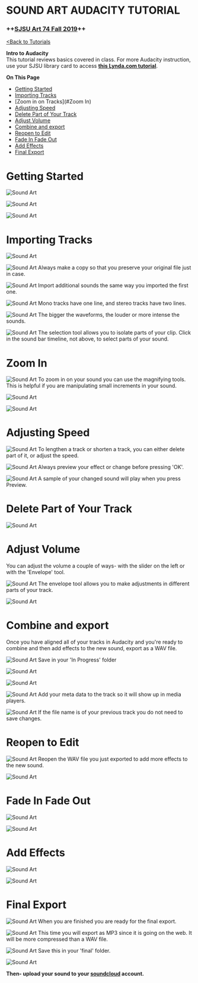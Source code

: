 # **SOUND ART AUDACITY TUTORIAL**

### **++[SJSU Art 74 Fall 2019](https://carriehott.github.io/sjsu-art74/)++**

[<Back to Tutorials](https://carriehott.github.io/sjsu-art74/tutorials)

**Intro to Audacity**<br>
This tutorial reviews basics covered in class. For more Audacity instruction, use your SJSU library card to access **[this Lynda.com tutorial](https://www.lynda.com/Audacity-tutorials/Welcome/518687/564759-4.html)**. 

**On This Page**
* [Getting Started](#getting-started)
* [Importing Tracks](#importing-tracks)
* [Zoom in on Tracks](#Zoom In)
* [Adjusting Speed](#adjusting-speed)
* [Delete Part of Your Track](#delete-part-of-your-track)
* [Adjust Volume](#adjust-volume)
* [Combine and export](#combine-and-export)
* [Reopen to Edit](#reopen-to-edit)
* [Fade In Fade Out](#fade-in-fade-out)
* [Add Effects](#add-effects)
* [Final Export](#final-export)

# Getting Started

![Sound Art](images/Art74_AudacityGuide_SoundArt.002.jpeg)

![Sound Art](images/Art74_AudacityGuide_SoundArt.003.jpeg)

![Sound Art](images/Art74_AudacityGuide_SoundArt.004.jpeg)

# Importing Tracks

![Sound Art](images/Art74_AudacityGuide_SoundArt.010.jpeg)

![Sound Art](images/Art74_AudacityGuide_SoundArt.011.jpeg)
Always make a copy so that you preserve your original file just in case.

![Sound Art](images/Art74_AudacityGuide_SoundArt.012.jpeg)
Import additional sounds the same way you imported the first one.

![Sound Art](images/Art74_AudacityGuide_SoundArt.013.jpeg)
Mono tracks have one line, and stereo tracks have two lines.

![Sound Art](images/Art74_AudacityGuide_SoundArt.014.jpeg)
The bigger the waveforms, the louder or more intense the sounds.

![Sound Art](images/Art74_AudacityGuide_SoundArt.015.jpeg)
The selection tool allows you to isolate parts of your clip. Click in the sound bar timeline, not above, to select parts of your sound.

# Zoom In

![Sound Art](images/Art74_AudacityGuide_SoundArt.016.jpeg)
To zoom in on your sound you can use the magnifying tools. This is helpful if you are manipulating small increments in your sound.

![Sound Art](images/Art74_AudacityGuide_SoundArt.017.jpeg)

![Sound Art](images/Art74_AudacityGuide_SoundArt.018.jpeg)

# Adjusting Speed

![Sound Art](images/Art74_AudacityGuide_SoundArt.019.jpeg)
To lengthen a track or shorten a track, you can either delete part of it, or adjust the speed.

![Sound Art](images/Art74_AudacityGuide_SoundArt.020.jpeg)
Always preview your effect or change before pressing 'OK'.


![Sound Art](images/Art74_AudacityGuide_SoundArt.021.jpeg)
A sample of your changed sound will play when you press Preview.

# Delete Part of Your Track

![Sound Art](images/Art74_AudacityGuide_SoundArt.022.jpeg)

# Adjust Volume

You can adjust the volume a couple of ways- with the slider on the left or with the 'Envelope' tool.

![Sound Art](images/Art74_AudacityGuide_SoundArt.023.jpeg)
The envelope tool allows you to make adjustments in different parts of your track.

![Sound Art](images/Art74_AudacityGuide_SoundArt.024.jpeg)

# Combine and export

Once you have aligned all of your tracks in Audacity and you're ready to combine and then add effects to the new sound, export as a WAV file.

![Sound Art](images/Art74_AudacityGuide_SoundArt.025.jpeg)
Save in your 'In Progress' folder

![Sound Art](images/Art74_AudacityGuide_SoundArt.026.jpeg)

![Sound Art](images/Art74_AudacityGuide_SoundArt.027.jpeg)

![Sound Art](images/Art74_AudacityGuide_SoundArt.028.jpeg)
Add your meta data to the track so it will show up in media players.

![Sound Art](images/Art74_AudacityGuide_SoundArt.029.jpeg)
If the file name is of your previous track you do not need to save changes.

# Reopen to Edit

![Sound Art](images/Art74_AudacityGuide_SoundArt.030.jpeg)
Reopen the WAV file you just exported to add more effects to the new sound.

![Sound Art](images/Art74_AudacityGuide_SoundArt.031.jpeg)

# Fade In Fade Out

![Sound Art](images/Art74_AudacityGuide_SoundArt.032.jpeg)

![Sound Art](images/Art74_AudacityGuide_SoundArt.033.jpeg)

# Add Effects

![Sound Art](images/Art74_AudacityGuide_SoundArt.034.jpeg)

![Sound Art](images/Art74_AudacityGuide_SoundArt.035.jpeg)

# Final Export

![Sound Art](images/Art74_AudacityGuide_SoundArt.036.jpeg)
When you are finished you are ready for the final export.

![Sound Art](images/Art74_AudacityGuide_SoundArt.037.jpeg)
This time you will export as MP3 since it is going on the web. It will be more compressed than a WAV file.

![Sound Art](images/Art74_AudacityGuide_SoundArt.038.jpeg)
Save this in your 'final' folder.

![Sound Art](images/Art74_AudacityGuide_SoundArt.039.jpeg)

**Then- upload your sound to your [soundcloud](https://soundcloud.com/stream) account.**
